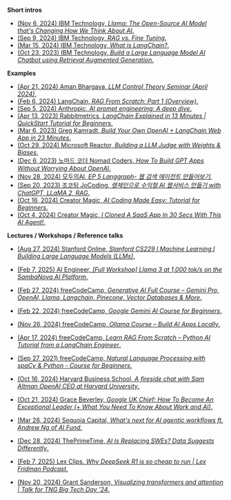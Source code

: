 **Short intros**
- [(Nov 6, 2024) IBM Technology, *Llama: The Open-Source AI Model that's Changing How We Think About AI*.](https://youtu.be/8c2LnKNoSmg?si=pdGWgOFUxm9Trn-2)
- [(Sep 9, 2024) IBM Technology, *RAG vs. Fine Tuning*.](https://youtu.be/00Q0G84kq3M?si=7WR5bQBLzEgeLMMA)
- [(Mar 15, 2024) IBM Technology, *What is LangChain?*.](https://youtu.be/1bUy-1hGZpI?si=OUpm0WdiY8L63Uzu)
- [(Oct 23, 2023) IBM Technology, *Build a Large Language Model AI Chatbot using Retrieval Augmented Generation*.](https://youtu.be/XctooiH0moI?si=iNvdtrtoFQeMGn89)

**Examples**
- [(Apr 21, 2024) Aman Bhargava, *LLM Control Theory Seminar (April 2024)*.](https://youtu.be/9QtS9sVBFM0?si=b0aSV0c0dUSjmvYB)
- [(Feb 6, 2024) LangChain, *RAG From Scratch: Part 1 (Overview)*.](https://youtu.be/wd7TZ4w1mSw?si=FIB2GErH6Qp1nZbD)
- [(Sep 5, 2024) Anthropic, *AI prompt engineering: A deep dive*.](https://youtu.be/T9aRN5JkmL8?si=PXsqpH5tXQ05R52w)
- [(Apr 13, 2023) Rabbitmetrics, *LangChain Explained in 13 Minutes | QuickStart Tutorial for Beginners*.](https://youtu.be/aywZrzNaKjs?si=170H3CXmokmSENLk)
- [(Mar 6, 2023) Greg Kamradt, *Build Your Own OpenAI + LangChain Web App in 23 Minutes*.](https://youtu.be/U_eV8wfMkXU?si=V8Vb0kbzkkEmTJC3)
- [(Oct 29, 2024) Microsoft Reactor, *Building a LLM Judge with Weights & Biases*.](https://www.youtube.com/live/zaNR3WaPTfo?si=al9TZnaOCEOZSAmY)
- [(Dec 6, 2023) 노마드 코더 Nomad Coders, *How To Build GPT Apps Without Worrying About OpenAI*.](https://youtu.be/aDN8hm4pfPE?si=HvuPOvdj0y7W19bx)
- [(Nov 28, 2024) 모두의AI, *EP 5 Langgraph- 웹 검색 에이전트 만들어보기*.](https://youtu.be/XPIMPycGLcM?si=WlVy4jYLOPU-1Beh)
- [(Sep 20, 2023) 조코팅 JoCoding, *랭체인으로 수익형 AI 웹서비스 만들기 with ChatGPT, LLaMA 2, RAG*.](https://youtu.be/EWKbZFqiCsE?si=sXwDFb6s04CKJFKs)
- [(Oct 16, 2024) Creator Magic, *AI Coding Made Easy: Tutorial for Beginners*.](https://youtu.be/Kvd5L8Fcf4U?si=ZqxtHQm_m3w-XMQQ)
- [(Oct 4, 2024) Creator Magic, *I Cloned A SaaS App In 30 Secs With This AI Agent!*.](https://youtu.be/vIN4K89yJcc?si=JSGcDgvvBIZ2ryid)

**Lectures / Workshops / Reference talks**
- [(Aug 27, 2024) Stanford Online, *Stanford CS229 I Machine Learning I Building Large Language Models (LLMs)*.](https://youtu.be/9vM4p9NN0Ts?si=_EsHAF07UCXT4TVz)
- [(Feb 7, 2025) AI Engineer, *[Full Workshop] Llama 3 at 1,000 tok/s on the SambaNova AI Platform*.](https://youtu.be/z_Xh2MzqKDM?si=Rmw8WPjxpmgN5ezH)
- [(Feb 27, 2024) freeCodeCamp, *Generative AI Full Course – Gemini Pro, OpenAI, Llama, Langchain, Pinecone, Vector Databases & More*.](https://youtu.be/mEsleV16qdo?si=hsjFzAZUthzZQFRf)
- [(Feb 22, 2024) freeCodeCamp, *Google Gemini AI Course for Beginners*.](https://youtu.be/DJtX3S7qx2s?si=6XwegWY--M6FoHXX)
- [(Nov 26, 2024) freeCodeCamp, *Ollama Course – Build AI Apps Locally*.](https://youtu.be/GWB9ApTPTv4?si=qN9_zz3-gwFwO2vc)
- [(Apr 17, 2024) freeCodeCamp, *Learn RAG From Scratch – Python AI Tutorial from a LangChain Engineer*.](https://youtu.be/sVcwVQRHIc8?si=0FjXPPYPQejly3pR)
- [(Sep 27, 2021) freeCodeCamp, *Natural Language Processing with spaCy & Python - Course for Beginners*.](https://youtu.be/dIUTsFT2MeQ?si=9r3MHckINKbXvvHv)

- [(Oct 16, 2024) Harvard Business School, *A fireside chat with Sam Altman OpenAI CEO at Harvard University*.](https://youtu.be/FVRHTWWEIz4?si=2piee7vOkOKDwrDI)
- [(Oct 21, 2024) Grace Beverley, *Google UK Chief: How To Become An Exceptional Leader (+ What You Need To Know About Work and AI)*.](https://youtu.be/3K6J9mHT_3o?si=tTQJIN5_tEElAi_b)
- [(Mar 26, 2024) Sequoia Capital, *What's next for AI agentic workflows ft. Andrew Ng of AI Fund*.](https://youtu.be/sal78ACtGTc?si=FvrOnnxLr_BMr3aT)
- [(Dec 28, 2024) ThePrimeTime, *AI Is Replacing SWEs? Data Suggests Differently*.](https://youtu.be/YoYMIx7J2Gs?si=qjMYrtfpS33NFcHa)
- [(Feb 7, 2025) Lex Clips, *Why DeepSeek R1 is so cheap to run | Lex Fridman Podcast*.](https://youtu.be/1eXaYy-2EOE?si=l9dJpKiAAzg4w73_)
- [(Nov 20, 2024) Grant Sanderson, *Visualizing transformers and attention | Talk for TNG Big Tech Day '24*.](https://youtu.be/KJtZARuO3JY?si=zpM8u5As1hBIojHY)
